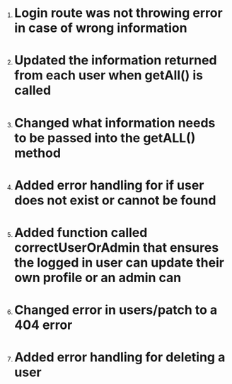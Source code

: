 1. # Login route was not throwing error in case of wrong information
2. # Updated the information returned from each user when getAll() is called
3. # Changed what information needs to be passed into the getALL() method
4. # Added error handling for if user does not exist or cannot be found
5. # Added function called correctUserOrAdmin that ensures the logged in user can update their own profile or an admin can
6. # Changed error in users/patch to a 404 error
7. # Added error handling for deleting a user

